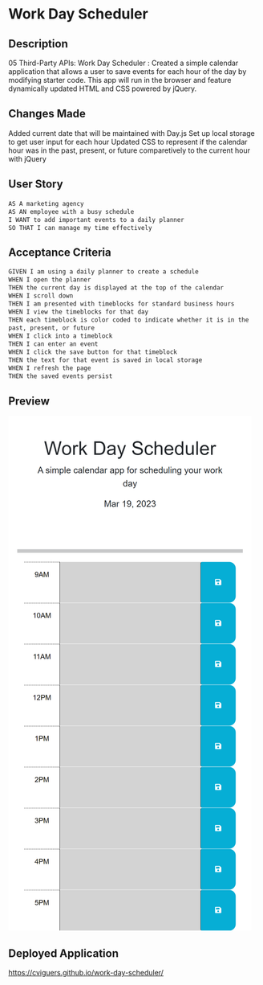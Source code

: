# Work Day Scheduler

## Description
05 Third-Party APIs: Work Day Scheduler : Created a simple calendar application that allows a user to save events for each hour of the day by modifying starter code. This app will run in the browser and feature dynamically updated HTML and CSS powered by jQuery.

## Changes Made
Added current date that will be maintained with Day.js
Set up local storage to get user input for each hour
Updated CSS to represent if the calendar hour was in the past, present, or future comparetively to the current hour with jQuery



## User Story

```
AS A marketing agency
AS AN employee with a busy schedule
I WANT to add important events to a daily planner
SO THAT I can manage my time effectively
```

## Acceptance Criteria

```
GIVEN I am using a daily planner to create a schedule
WHEN I open the planner
THEN the current day is displayed at the top of the calendar
WHEN I scroll down
THEN I am presented with timeblocks for standard business hours
WHEN I view the timeblocks for that day
THEN each timeblock is color coded to indicate whether it is in the past, present, or future
WHEN I click into a timeblock
THEN I can enter an event
WHEN I click the save button for that timeblock
THEN the text for that event is saved in local storage
WHEN I refresh the page
THEN the saved events persist
```

## Preview
<img src="./assets/images/screenshot.png"/>

## Deployed Application
https://cviguers.github.io/work-day-scheduler/
